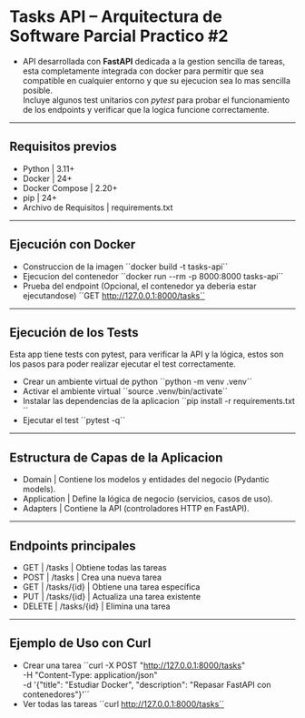# Tasks API – Arquitectura de Software Parcial Practico #2

- API desarrollada con **FastAPI** dedicada a la gestion sencilla de tareas, esta completamente integrada con docker para permitir que sea compatible en cualquier
entorno y que su ejecucion sea lo mas sencilla posible.  
Incluye algunos test unitarios con *pytest* para probar el funcionamiento de los endpoints y verificar que la logica funcione correctamente. 

---

## Requisitos previos
- Python | 3.11+
- Docker | 24+
- Docker Compose | 2.20+
- pip | 24+
- Archivo de Requisitos | requirements.txt
 
---

## Ejecución con Docker
- Construccion de la imagen
´´docker build -t tasks-api´´
- Ejecucion del contenedor
´´docker run --rm -p 8000:8000 tasks-api´´
- Prueba del endpoint (Opcional, el contenedor ya deberia estar ejecutandose)
´´GET http://127.0.0.1:8000/tasks´´

---

## Ejecución de los Tests
Esta app tiene tests con pytest, para verificar la API y la lógica, estos son los pasos para poder realizar ejecutar el test correctamente.
- Crear un ambiente virtual de python
´´python -m venv .venv´´
- Activar el ambiente virtual
´´source .venv/bin/activate´´
- Instalar las dependencias de la aplicacion
´´pip install -r requirements.txt´´
- Ejecutar el test
´´pytest -q´´

---

## Estructura de Capas de la Aplicacion
- Domain | Contiene los modelos y entidades del negocio (Pydantic models).
- Application | Define la lógica de negocio (servicios, casos de uso).
- Adapters | Contiene la API (controladores HTTP en FastAPI).

---

## Endpoints principales
- GET | /tasks | Obtiene todas las tareas
- POST | /tasks | Crea una nueva tarea
- GET | /tasks/{id} | Obtiene una tarea específica
- PUT | /tasks/{id} | Actualiza una tarea existente
- DELETE | /tasks/{id} | Elimina una tarea

---

## Ejemplo de Uso con Curl 
- Crear una tarea
´´curl -X POST "http://127.0.0.1:8000/tasks" \
-H "Content-Type: application/json" \
-d '{"title": "Estudiar Docker", "description": "Repasar FastAPI con contenedores"}'´´
- Ver todas las tareas
´´curl http://127.0.0.1:8000/tasks´´
